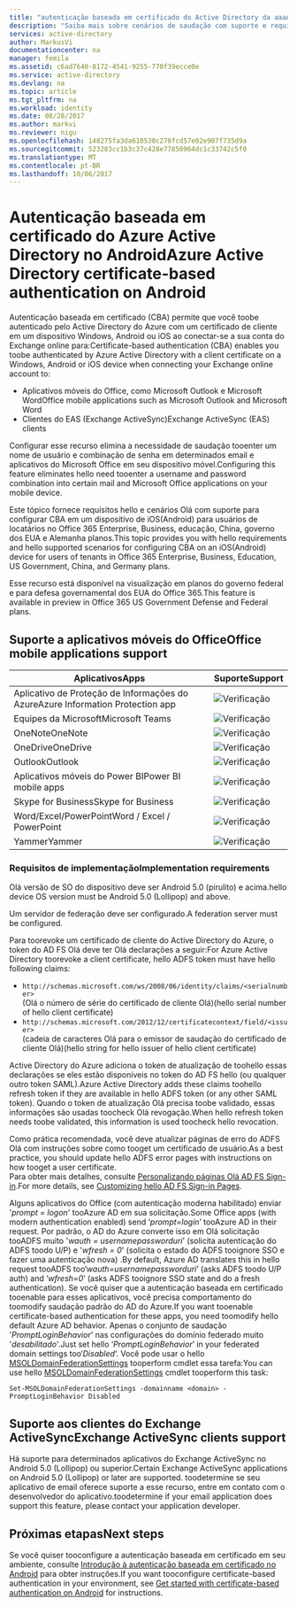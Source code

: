 ```yaml
---
title: "autenticação baseada em certificado do Active Directory da aaaAzure no Android | Microsoft Docs"
description: "Saiba mais sobre cenários de saudação com suporte e requisitos de saudação para configurar a autenticação baseada em certificado em soluções com dispositivos Android"
services: active-directory
author: MarkusVi
documentationcenter: na
manager: femila
ms.assetid: c6ad7640-8172-4541-9255-770f39ecce0e
ms.service: active-directory
ms.devlang: na
ms.topic: article
ms.tgt_pltfrm: na
ms.workload: identity
ms.date: 08/28/2017
ms.author: markvi
ms.reviewer: nigu
ms.openlocfilehash: 148275fa3da610530c278fcd57e02e907f735d9a
ms.sourcegitcommit: 523283cc1b3c37c428e77850964dc1c33742c5f0
ms.translationtype: MT
ms.contentlocale: pt-BR
ms.lasthandoff: 10/06/2017
---
```

# <a name="azure-active-directory-certificate-based-authentication-on-android"></a><span data-ttu-id="fcc51-103">Autenticação baseada em certificado do Azure Active Directory no Android</span><span class="sxs-lookup"><span data-stu-id="fcc51-103">Azure Active Directory certificate-based authentication on Android</span></span>


<span data-ttu-id="fcc51-104">Autenticação baseada em certificado (CBA) permite que você toobe autenticado pelo Active Directory do Azure com um certificado de cliente em um dispositivo Windows, Android ou iOS ao conectar-se a sua conta do Exchange online para:</span><span class="sxs-lookup"><span data-stu-id="fcc51-104">Certificate-based authentication (CBA) enables you toobe authenticated by Azure Active Directory with a client certificate on a Windows, Android or iOS device when connecting your Exchange online account to:</span></span> 

* <span data-ttu-id="fcc51-105">Aplicativos móveis do Office, como Microsoft Outlook e Microsoft Word</span><span class="sxs-lookup"><span data-stu-id="fcc51-105">Office mobile applications such as Microsoft Outlook and Microsoft Word</span></span>   
* <span data-ttu-id="fcc51-106">Clientes do EAS (Exchange ActiveSync)</span><span class="sxs-lookup"><span data-stu-id="fcc51-106">Exchange ActiveSync (EAS) clients</span></span> 

<span data-ttu-id="fcc51-107">Configurar esse recurso elimina a necessidade de saudação tooenter um nome de usuário e combinação de senha em determinados email e aplicativos do Microsoft Office em seu dispositivo móvel.</span><span class="sxs-lookup"><span data-stu-id="fcc51-107">Configuring this feature eliminates hello need tooenter a username and password combination into certain mail and Microsoft Office applications on your mobile device.</span></span> 

<span data-ttu-id="fcc51-108">Este tópico fornece requisitos hello e cenários Olá com suporte para configurar CBA em um dispositivo de iOS(Android) para usuários de locatários no Office 365 Enterprise, Business, educação, China, governo dos EUA e Alemanha planos.</span><span class="sxs-lookup"><span data-stu-id="fcc51-108">This topic provides you with hello requirements and hello supported scenarios for configuring CBA on an iOS(Android) device for users of tenants in Office 365 Enterprise, Business, Education, US Government, China, and Germany plans.</span></span>



<span data-ttu-id="fcc51-109">Esse recurso está disponível na visualização em planos do governo federal e para defesa governamental dos EUA do Office 365.</span><span class="sxs-lookup"><span data-stu-id="fcc51-109">This feature is available in preview in Office 365 US Government Defense and Federal plans.</span></span>


## <a name="office-mobile-applications-support"></a><span data-ttu-id="fcc51-110">Suporte a aplicativos móveis do Office</span><span class="sxs-lookup"><span data-stu-id="fcc51-110">Office mobile applications support</span></span>
| <span data-ttu-id="fcc51-111">Aplicativos</span><span class="sxs-lookup"><span data-stu-id="fcc51-111">Apps</span></span> | <span data-ttu-id="fcc51-112">Suporte</span><span class="sxs-lookup"><span data-stu-id="fcc51-112">Support</span></span> |
| --- | --- |
| <span data-ttu-id="fcc51-113">Aplicativo de Proteção de Informações do Azure</span><span class="sxs-lookup"><span data-stu-id="fcc51-113">Azure Information Protection app</span></span> |![Verificação][1] |
| <span data-ttu-id="fcc51-115">Equipes da Microsoft</span><span class="sxs-lookup"><span data-stu-id="fcc51-115">Microsoft Teams</span></span> |![Verificação][1] |
| <span data-ttu-id="fcc51-117">OneNote</span><span class="sxs-lookup"><span data-stu-id="fcc51-117">OneNote</span></span> |![Verificação][1] |
| <span data-ttu-id="fcc51-119">OneDrive</span><span class="sxs-lookup"><span data-stu-id="fcc51-119">OneDrive</span></span> |![Verificação][1] |
| <span data-ttu-id="fcc51-121">Outlook</span><span class="sxs-lookup"><span data-stu-id="fcc51-121">Outlook</span></span> |![Verificação][1] |
| <span data-ttu-id="fcc51-123">Aplicativos móveis do Power BI</span><span class="sxs-lookup"><span data-stu-id="fcc51-123">Power BI mobile apps</span></span> |![Verificação][1] |
| <span data-ttu-id="fcc51-125">Skype for Business</span><span class="sxs-lookup"><span data-stu-id="fcc51-125">Skype for Business</span></span> |![Verificação][1] |
| <span data-ttu-id="fcc51-127">Word/Excel/PowerPoint</span><span class="sxs-lookup"><span data-stu-id="fcc51-127">Word / Excel / PowerPoint</span></span> |![Verificação][1] |
| <span data-ttu-id="fcc51-129">Yammer</span><span class="sxs-lookup"><span data-stu-id="fcc51-129">Yammer</span></span> |![Verificação][1] |


### <a name="implementation-requirements"></a><span data-ttu-id="fcc51-131">Requisitos de implementação</span><span class="sxs-lookup"><span data-stu-id="fcc51-131">Implementation requirements</span></span>

<span data-ttu-id="fcc51-132">Olá versão de SO do dispositivo deve ser Android 5.0 (pirulito) e acima.</span><span class="sxs-lookup"><span data-stu-id="fcc51-132">hello device OS version must be Android 5.0 (Lollipop) and above.</span></span> 

<span data-ttu-id="fcc51-133">Um servidor de federação deve ser configurado.</span><span class="sxs-lookup"><span data-stu-id="fcc51-133">A federation server must be configured.</span></span>  

<span data-ttu-id="fcc51-134">Para toorevoke um certificado de cliente do Active Directory do Azure, o token do AD FS Olá deve ter Olá declarações a seguir:</span><span class="sxs-lookup"><span data-stu-id="fcc51-134">For Azure Active Directory toorevoke a client certificate, hello ADFS token must have hello following claims:</span></span>  

* `http://schemas.microsoft.com/ws/2008/06/identity/claims/<serialnumber>`  
  <span data-ttu-id="fcc51-135">(Olá o número de série do certificado de cliente Olá)</span><span class="sxs-lookup"><span data-stu-id="fcc51-135">(hello serial number of hello client certificate)</span></span> 
* `http://schemas.microsoft.com/2012/12/certificatecontext/field/<issuer>`  
  <span data-ttu-id="fcc51-136">(cadeia de caracteres Olá para o emissor de saudação do certificado de cliente Olá)</span><span class="sxs-lookup"><span data-stu-id="fcc51-136">(hello string for hello issuer of hello client certificate)</span></span> 

<span data-ttu-id="fcc51-137">Active Directory do Azure adiciona o token de atualização de toohello essas declarações se eles estão disponíveis no token do AD FS hello (ou qualquer outro token SAML).</span><span class="sxs-lookup"><span data-stu-id="fcc51-137">Azure Active Directory adds these claims toohello refresh token if they are available in hello ADFS token (or any other SAML token).</span></span> <span data-ttu-id="fcc51-138">Quando o token de atualização Olá precisa toobe validado, essas informações são usadas toocheck Olá revogação.</span><span class="sxs-lookup"><span data-stu-id="fcc51-138">When hello refresh token needs toobe validated, this information is used toocheck hello revocation.</span></span> 

<span data-ttu-id="fcc51-139">Como prática recomendada, você deve atualizar páginas de erro do ADFS Olá com instruções sobre como tooget um certificado de usuário.</span><span class="sxs-lookup"><span data-stu-id="fcc51-139">As a best practice, you should update hello ADFS error pages with instructions on how tooget a user certificate.</span></span>  
<span data-ttu-id="fcc51-140">Para obter mais detalhes, consulte [Personalizando páginas Olá AD FS Sign-in](https://technet.microsoft.com/library/dn280950.aspx).</span><span class="sxs-lookup"><span data-stu-id="fcc51-140">For more details, see [Customizing hello AD FS Sign-in Pages](https://technet.microsoft.com/library/dn280950.aspx).</span></span>  

<span data-ttu-id="fcc51-141">Alguns aplicativos do Office (com autenticação moderna habilitado) enviar '*prompt = logon*' tooAzure AD em sua solicitação.</span><span class="sxs-lookup"><span data-stu-id="fcc51-141">Some Office apps (with modern authentication enabled) send ‘*prompt=login*’ tooAzure AD in their request.</span></span> <span data-ttu-id="fcc51-142">Por padrão, o AD do Azure converte isso em Olá solicitação tooADFS muito '*wauth = usernamepassworduri*' (solicita autenticação do ADFS toodo U/P) e '*wfresh = 0*' (solicita o estado do ADFS tooignore SSO e fazer uma autenticação nova) .</span><span class="sxs-lookup"><span data-stu-id="fcc51-142">By default, Azure AD translates this in hello request tooADFS too‘*wauth=usernamepassworduri*’ (asks ADFS toodo U/P auth) and ‘*wfresh=0*’ (asks ADFS tooignore SSO state and do a fresh authentication).</span></span> <span data-ttu-id="fcc51-143">Se você quiser que a autenticação baseada em certificado tooenable para esses aplicativos, você precisa comportamento do toomodify saudação padrão do AD do Azure.</span><span class="sxs-lookup"><span data-stu-id="fcc51-143">If you want tooenable certificate-based authentication for these apps, you need toomodify hello default Azure AD behavior.</span></span> <span data-ttu-id="fcc51-144">Apenas o conjunto de saudação '*PromptLoginBehavior*' nas configurações do domínio federado muito '*desabilitado*'.</span><span class="sxs-lookup"><span data-stu-id="fcc51-144">Just set hello ‘*PromptLoginBehavior*’ in your federated domain settings too‘*Disabled*‘.</span></span> <span data-ttu-id="fcc51-145">Você pode usar o hello [MSOLDomainFederationSettings](/powershell/module/msonline/set-msoldomainfederationsettings?view=azureadps-1.0) tooperform cmdlet essa tarefa:</span><span class="sxs-lookup"><span data-stu-id="fcc51-145">You can use hello [MSOLDomainFederationSettings](/powershell/module/msonline/set-msoldomainfederationsettings?view=azureadps-1.0) cmdlet tooperform this task:</span></span>

`Set-MSOLDomainFederationSettings -domainname <domain> -PromptLoginBehavior Disabled`



## <a name="exchange-activesync-clients-support"></a><span data-ttu-id="fcc51-146">Suporte aos clientes do Exchange ActiveSync</span><span class="sxs-lookup"><span data-stu-id="fcc51-146">Exchange ActiveSync clients support</span></span>
<span data-ttu-id="fcc51-147">Há suporte para determinados aplicativos do Exchange ActiveSync no Android 5.0 (Lollipop) ou superior.</span><span class="sxs-lookup"><span data-stu-id="fcc51-147">Certain Exchange ActiveSync applications on Android 5.0 (Lollipop) or later are supported.</span></span> <span data-ttu-id="fcc51-148">toodetermine se seu aplicativo de email oferece suporte a esse recurso, entre em contato com o desenvolvedor do aplicativo.</span><span class="sxs-lookup"><span data-stu-id="fcc51-148">toodetermine if your email application does support this feature, please contact your application developer.</span></span> 


## <a name="next-steps"></a><span data-ttu-id="fcc51-149">Próximas etapas</span><span class="sxs-lookup"><span data-stu-id="fcc51-149">Next steps</span></span>

<span data-ttu-id="fcc51-150">Se você quiser tooconfigure a autenticação baseada em certificado em seu ambiente, consulte [Introdução à autenticação baseada em certificado no Android](active-directory-certificate-based-authentication-get-started.md) para obter instruções.</span><span class="sxs-lookup"><span data-stu-id="fcc51-150">If you want tooconfigure certificate-based authentication in your environment, see [Get started with certificate-based authentication on Android](active-directory-certificate-based-authentication-get-started.md) for instructions.</span></span>

<!--Image references-->
[1]: ./media/active-directory-certificate-based-authentication-android/ic195031.png
